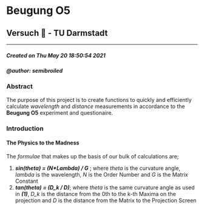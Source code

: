 # Beugung O5  
## Versuch 🔬 - TU Darmstadt
___________________________

##### _Created on Thu May 20 18:50:54 2021_

##### _@author: semibroiled_

### Abstract 

The purpose of this project is to create functions to quickly and efficiently calculate _wavelength_ and _distance_ measurements in accordance to the 
__Beugung O5__ experiment and questionaire. 

### Introduction

#### The Physics to the Madness

The _formulae_ that makes up the basis of our bulk of calculations are;

1. ___sin(theta) = (N*Lambda) / G___ ; where _theta_ is the curvature angle, _lambda_ is the wavelength, _N_ is the Order Number and _G_ is the Matrix Constant
2. ___tan(theta) = (D_k / D)___; where _theta_ is the same curvature angle as used in ___(1)___, _D_k_ is the distance from the 0th to the k-th Maxima on the projection and _D_ is the distance from the Matrix to the Projection Screen
